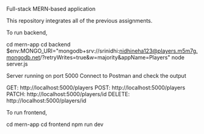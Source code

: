 Full-stack MERN-based application

This repository integrates all of the previous assignments.

To run backend,

 cd mern-app
 cd backend
 $env:MONGO_URI="mongodb+srv://srinidhi:nidhineha123@players.m5m7g.mongodb.net/?retryWrites=true&w=majority&appName=Players"
 node server.js

Server running on port 5000
Connect to Postman and check the output

GET: http://localhost:5000/players
POST: http://localhost:5000/players
PATCH: http://localhost:5000/players/id
DELETE: http://localhost:5000/players/id

To run frontend,

cd mern-app
cd frontend
npm run dev





